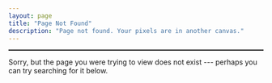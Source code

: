 ```yaml
---
layout: page
title: "Page Not Found"
description: "Page not found. Your pixels are in another canvas."
---
```

<style>
hr { display: block; height: 2px;
    border: 0; border-top: 1px solid #ccc;
    margin: 1em 0; padding: 0; }
</style>
<hr COLOR="firebrick" WIDTH="100%">

Sorry, but the page you were trying to view does not exist --- perhaps you can try searching for it below.

<script type="text/javascript">
  var GOOG_FIXURL_LANG = 'en';
  var GOOG_FIXURL_SITE = '{{ site.url }}'
</script>
<script type="text/javascript"
  src="http://linkhelp.clients.google.com/tbproxy/lh/wm/fixurl.js">
</script>